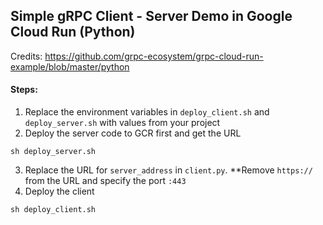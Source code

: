 ## Simple gRPC Client - Server Demo in Google Cloud Run (Python)

Credits: https://github.com/grpc-ecosystem/grpc-cloud-run-example/blob/master/python

#### Steps:

1) Replace the environment variables in `deploy_client.sh` and `deploy_server.sh` with values from your project
2) Deploy the server code to GCR first and get the URL
```
sh deploy_server.sh
```
3) Replace the URL for `server_address` in `client.py`. **Remove `https://` from the URL and specify the port `:443`
4) Deploy the client

```
sh deploy_client.sh
```
